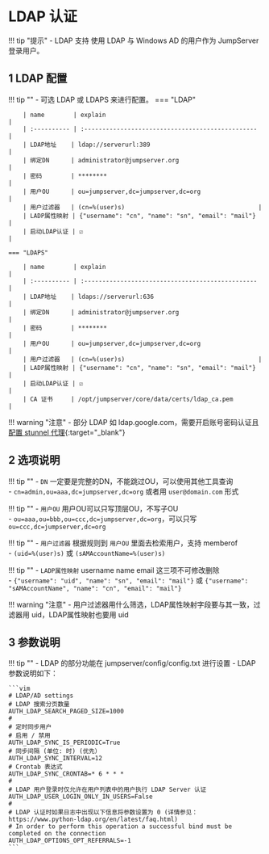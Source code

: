 # LDAP 认证

!!! tip "提示"
    - LDAP 支持 使用 LDAP 与 Windows AD 的用户作为 JumpServer 登录用户。

## 1 LDAP 配置
!!! tip ""
    - 可选 LDAP 或 LDAPS 来进行配置。
    === "LDAP"
    
        | name        | explain                                           |
        | :---------- | :------------------------------------------------ |
        | LDAP地址    | ldap://serverurl:389                               |
        | 绑定DN      | administrator@jumpserver.org                       |
        | 密码        | ********                                           |
        | 用户OU      | ou=jumpserver,dc=jumpserver,dc=org                 |
        | 用户过滤器   | (cn=%(user)s)                                     |
        | LADP属性映射 | {"username": "cn", "name": "sn", "email": "mail"} |
        | 启动LDAP认证 | ☑️                                                 |
    
    === "LDAPS"
    
        | name        | explain                                           |
        | :---------- | :------------------------------------------------ |
        | LDAP地址    | ldaps://serverurl:636                              |
        | 绑定DN      | administrator@jumpserver.org                       |
        | 密码        | ********                                           |
        | 用户OU      | ou=jumpserver,dc=jumpserver,dc=org                 |
        | 用户过滤器   | (cn=%(user)s)                                     |
        | LADP属性映射 | {"username": "cn", "name": "sn", "email": "mail"} |
        | 启动LDAP认证 | ☑️                                                 |
        | CA 证书     | /opt/jumpserver/core/data/certs/ldap_ca.pem        |

!!! warning "注意"
    - 部分 LDAP 如 ldap.google.com，需要开启账号密码认证且 [配置 stunnel 代理](https://support.google.com/a/answer/9089736?hl=en#stunnel){:target="_blank"}

## 2 选项说明
!!! tip ""
    - `DN` 一定要是完整的DN，不能跳过OU，可以使用其他工具查询  
    - `cn=admin,ou=aaa,dc=jumpserver,dc=org` 或者用 `user@domain.com` 形式

!!! tip ""
    - `用户OU` 用户OU可以只写顶层OU，不写子OU  
    - `ou=aaa,ou=bbb,ou=ccc,dc=jumpserver,dc=org`，可以只写 `ou=ccc,dc=jumpserver,dc=org`

!!! tip ""
    - `用户过滤器` 根据规则到 `用户OU` 里面去检索用户，支持 memberof  
    - `(uid=%(user)s)` 或 `(sAMAccountName=%(user)s)`

!!! tip ""
    - `LADP属性映射` username name email 这三项不可修改删除  
    - `{"username": "uid", "name": "sn", "email": "mail"}` 或 `{"username": "sAMAccountName", "name": "cn", "email": "mail"}`

!!! warning "注意"
    - 用户过滤器用什么筛选，LDAP属性映射字段要与其一致，过滤器用 uid，LDAP属性映射也要用 uid


## 3 参数说明
!!! tip ""
    - LDAP 的部分功能在 jumpserver/config/config.txt 进行设置
    - LDAP 参数说明如下：

    ```vim
    # LDAP/AD settings
    # LDAP 搜索分页数量
    AUTH_LDAP_SEARCH_PAGED_SIZE=1000
    #
    # 定时同步用户
    # 启用 / 禁用
    AUTH_LDAP_SYNC_IS_PERIODIC=True
    # 同步间隔 (单位: 时) (优先）
    AUTH_LDAP_SYNC_INTERVAL=12
    # Crontab 表达式
    AUTH_LDAP_SYNC_CRONTAB=* 6 * * *
    #
    # LDAP 用户登录时仅允许在用户列表中的用户执行 LDAP Server 认证
    AUTH_LDAP_USER_LOGIN_ONLY_IN_USERS=False
    #
    # LDAP 认证时如果日志中出现以下信息将参数设置为 0 (详情参见：https://www.python-ldap.org/en/latest/faq.html)
    # In order to perform this operation a successful bind must be completed on the connection
    AUTH_LDAP_OPTIONS_OPT_REFERRALS=-1
    ```
